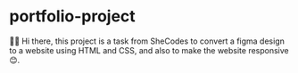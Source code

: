 # portfolio-project
👋🏽 Hi there, this project is a task from SheCodes to convert a figma design to a website using HTML and CSS, and also to make the website responsive 😊.
